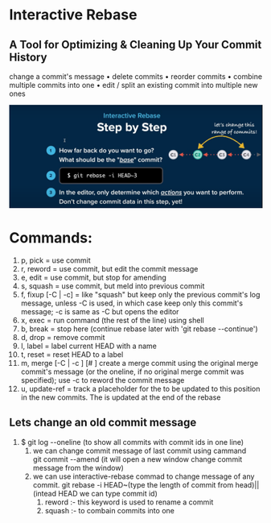 # Interactive Rebase
## A Tool for Optimizing & Cleaning Up Your Commit History

 change a commit's message
• delete commits
• reorder commits
• combine multiple commits into one
• edit / split an existing commit into multiple new ones

![alt text](image.png)



# Commands:
1. p, pick <commit> = use commit
2. r, reword <commit> = use commit, but edit the commit message
3. e, edit <commit> = use commit, but stop for amending
4. s, squash <commit> = use commit, but meld into previous commit
5. f, fixup [-C | -c] <commit> = like "squash" but keep only the previous
                    commit's log message, unless -C is used, in which case
                    keep only this commit's message; -c is same as -C but
                    opens the editor
6. x, exec <command> = run command (the rest of the line) using shell
7. b, break = stop here (continue rebase later with 'git rebase --continue')
8. d, drop <commit> = remove commit
9. l, label <label> = label current HEAD with a name
10. t, reset <label> = reset HEAD to a label
11. m, merge [-C <commit> | -c <commit>] <label> [# <oneline>]
         create a merge commit using the original merge commit's
         message (or the oneline, if no original merge commit was
         specified); use -c <commit> to reword the commit message
12. u, update-ref <ref> = track a placeholder for the <ref> to be updated
                       to this position in the new commits. The <ref> is
                       updated at the end of the rebase



## Lets change an old commit message
 1. $ git log --oneline (to show all commits with commit ids in one line)
    1. we can change commit message of last commit using cammand  
       git commit --amend (it will open a new window change commit message from the window)
    2. we can use interactive-rebase commad to change message of any commit.
       git rebase -i HEAD~(type the length of commit from head)||(intead HEAD we can type commit id)
       1. reword :- this keyword is used to rename a commit 
       2. squash :- to combain commits into one
     

        

 
 




